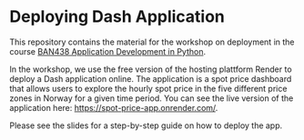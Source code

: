 # Deploying Dash Application

This repository contains the material for the workshop on deployment in the course [BAN438 Application Development in Python](https://www.nhh.no/en/courses/application-development-in-python/).

In the workshop, we use the free version of the hosting plattform Render to deploy a Dash application online. The application is a spot price dashboard that allows users to explore the hourly spot price in the five different price zones in Norway for a given time period. You can see the live version of the application here: https://spot-price-app.onrender.com/.

Please see the slides for a step-by-step guide on how to deploy the app.

